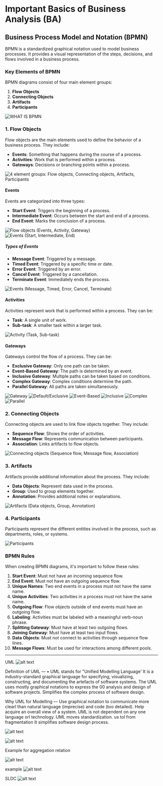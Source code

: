 # Important Basics of Business Analysis (BA)

## Business Process Model and Notation (BPMN)

BPMN is a standardized graphical notation used to model business processes. It provides a visual representation of the steps, decisions, and flows involved in a business process.

### Key Elements of BPMN

BPMN diagrams consist of four main element groups:

1. **Flow Objects**
2. **Connecting Objects**
3. **Artifacts**
4. **Participants**

![WHAT IS BPMN](image.png)

### 1. Flow Objects

Flow objects are the main elements used to define the behavior of a business process. They include:

- **Events**: Something that happens during the course of a process.
- **Activities**: Work that is performed within a process.
- **Gateways**: Decisions or branching points within a process.

![4 element groups: Flow objects, Connecting objects, Artifacts, Participants](image-1.png)

#### Events

Events are categorized into three types:

- **Start Event**: Triggers the beginning of a process.
- **Intermediate Event**: Occurs between the start and end of a process.
- **End Event**: Marks the conclusion of a process.

![Flow objects (Events, Activity, Gateway)](image-2.png)
![Events (Start, Intermediate, End)](image-3.png)

##### Types of Events

- **Message Event**: Triggered by a message.
- **Timed Event**: Triggered by a specific time or date.
- **Error Event**: Triggered by an error.
- **Cancel Event**: Triggered by a cancellation.
- **Terminate Event**: Immediately ends the process.

![Events (Message, Timed, Error, Cancel, Terminate)](image-4.png)

#### Activities

Activities represent work that is performed within a process. They can be:

- **Task**: A single unit of work.
- **Sub-task**: A smaller task within a larger task.

![Activity (Task, Sub-task)](image-6.png)

#### Gateways

Gateways control the flow of a process. They can be:

- **Exclusive Gateway**: Only one path can be taken.
- **Event-Based Gateway**: The path is determined by an event.
- **Inclusive Gateway**: Multiple paths can be taken based on conditions.
- **Complex Gateway**: Complex conditions determine the path.
- **Parallel Gateway**: All paths are taken simultaneously.

![Gateway](image-7.png)
![Default/Exclusive](image-8.png)
![Event-Based](image-9.png)
![Inclusive](image-10.png)
![Complex](image-11.png)
![Parallel](image-12.png)

### 2. Connecting Objects

Connecting objects are used to link flow objects together. They include:

- **Sequence Flow**: Shows the order of activities.
- **Message Flow**: Represents communication between participants.
- **Association**: Links artifacts to flow objects.

![Connecting objects (Sequence flow, Message flow, Association)](image-13.png)

### 3. Artifacts

Artifacts provide additional information about the process. They include:

- **Data Objects**: Represent data used in the process.
- **Group**: Used to group elements together.
- **Annotation**: Provides additional notes or explanations.

![Artifacts (Data objects, Group, Annotation)](image-14.png)

### 4. Participants

Participants represent the different entities involved in the process, such as departments, roles, or systems.

![Participants](image-15.png)

### BPMN Rules

When creating BPMN diagrams, it's important to follow these rules:

1. **Start Event**: Must not have an incoming sequence flow.
2. **End Event**: Must not have an outgoing sequence flow.
3. **Unique Names**: Two end events in a process must not have the same name.
4. **Unique Activities**: Two activities in a process must not have the same name.
5. **Outgoing Flow**: Flow objects outside of end events must have an outgoing flow.
6. **Labeling**: Activities must be labeled with a meaningful verb-noun phrase.
7. **Splitting Gateway**: Must have at least two outgoing flows.
8. **Joining Gateway**: Must have at least two input flows.
9. **Data Objects**: Must not connect to activities through sequence flow lines.
10. **Message Flows**: Must be used for interactions among different pools.

---


UML
![alt text](image-16.png)


Definition of UML —
•
UML stands for "Unified Modelling Language'
It is a industry-standard graphical language for
specifying, visualizing, constructing, and documenting
the artefacts of software systems.
The UML uses mostly graphical notations to express
the 00 analysis and design of software projects.
Simplifies the complex process of software design.

Why UML for Modelling —
Use graphical notation to communicate more clearl
than natural language (imprecise) and code (too
detailed).
Help acquire an overall view of a system.
UML is not dependent on any one language orl
technology.
UML moves
standardization.
us
tol
from fragmentation
It simplifies software design process.

![alt text](image-17.png)

![alt text](image-18.png)

Example for aggregation relation

![alt text](image-19.png)

example
![alt text](image-20.png)


SLDC 
![alt text](image-21.png)